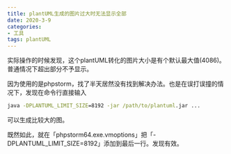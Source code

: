```yaml
---
title: plantUML生成的图片过大时无法显示全部
date: 2020-3-9
categories: 
- 工具
tags: plantUML
---
```


实际操作的时候发现，这个plantUML转化的图片大小是有个默认最大值(4086)。普通情况下超出部分不予显示。

因为使用的是phpstorm，找了半天居然没有找到解决办法。也是在误打误撞的情况下，发现在命令行直接输入
```cmd
java -DPLANTUML_LIMIT_SIZE=8192 -jar /path/to/plantuml.jar ...
```
可以生成比较大的图。

既然如此，就在「phpstorm64.exe.vmoptions」把「-DPLANTUML_LIMIT_SIZE=8192」添加到最后一行。发现有效。
